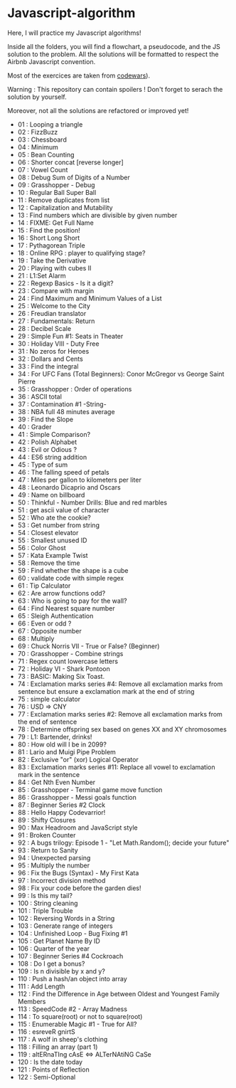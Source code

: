 # Javascript-algorithm

Here, I will practice my Javascript algorithms! 

Inside all the folders, you will find a flowchart, a pseudocode, and the JS solution to the problem. All the solutions will be formatted to respect the Airbnb Javascript convention. 

Most of the exercices are taken from [codewars](https://www.codewars.com)). 

Warning : This repository can contain spoilers ! Don't forget to serach the solution by yourself.

Moreover, not all the solutions are refactored or improved yet!

- 01 : Looping a triangle
- 02 : FizzBuzz
- 03 : Chessboard
- 04 : Minimum
- 05 : Bean Counting 
- 06 : Shorter concat [reverse longer]
- 07 : Vowel Count
- 08 : Debug Sum of Digits of a Number
- 09 : Grasshopper - Debug
- 10 : Regular Ball Super Ball
- 11 : Remove duplicates from list
- 12 : Capitalization and Mutability
- 13 : Find numbers which are divisible by given number 
- 14 : FIXME: Get Full Name
- 15 : Find the position!
- 16 : Short Long Short
- 17 : Pythagorean Triple
- 18 : Online RPG : player to qualifying stage?
- 19 : Take the Derivative
- 20 : Playing with cubes II
- 21 : L1:Set Alarm
- 22 : Regexp Basics - Is it a digit?
- 23 : Compare with margin
- 24 : Find Maximum and Minimum Values of a List
- 25 : Welcome to the City
- 26 : Freudian translator
- 27 : Fundamentals: Return
- 28 : Decibel Scale
- 29 : Simple Fun #1: Seats in Theater
- 30 : Holiday VIII - Duty Free
- 31 : No zeros for Heroes
- 32 : Dollars and Cents
- 33 : Find the integral
- 34 : For UFC Fans (Total Beginners): Conor McGregor vs George Saint Pierre
- 35 : Grasshopper : Order of operations
- 36 : ASCII total
- 37 : Contamination #1 -String-
- 38 : NBA full 48 minutes average
- 39 : Find the Slope
- 40 : Grader
- 41 : Simple Comparison?
- 42 : Polish Alphabet
- 43 : Evil or Odious ? 
- 44 : ES6 string addition
- 45 : Type of sum
- 46 : The falling speed of petals
- 47 : Miles per gallon to kilometers per liter
- 48 : Leonardo Dicaprio and Oscars
- 49 : Name on billboard
- 50 : Thinkful - Number Drills: Blue and red marbles
- 51 : get ascii value of character
- 52 : Who ate the cookie?
- 53 : Get number from string
- 54 : Closest elevator
- 55 : Smallest unused ID
- 56 : Color Ghost
- 57 : Kata Example Twist
- 58 : Remove the time
- 59 : Find whether the shape is a cube
- 60 : validate code with simple regex
- 61 : Tip Calculator
- 62 : Are arrow functions odd? 
- 63 : Who is going to pay for the wall?
- 64 : Find Nearest square number
- 65 : Sleigh Authentication
- 66 : Even or odd ? 
- 67 : Opposite number
- 68 : Multiply
- 69 : Chuck Norris VII - True or False? (Beginner)
- 70 : Grasshopper - Combine strings
- 71 : Regex count lowercase letters
- 72 : Holiday VI - Shark Pontoon
- 73 : BASIC: Making Six Toast.
- 74 : Exclamation marks series #4: Remove all exclamation marks from sentence but ensure a exclamation mark at the end of string
- 75 : simple calculator
- 76 : USD => CNY
- 77 : Exclamation marks series #2: Remove all exclamation marks from the end of sentence
- 78 : Determine offspring sex based on genes XX and XY chromosomes
- 79 : L1: Bartender, drinks!
- 80 : How old will I be in 2099?
- 81 : Lario and Muigi Pipe Problem
- 82 : Exclusive "or" (xor) Logical Operator
- 83 : Exclamation marks series #11: Replace all vowel to exclamation mark in the sentence
- 84 : Get Nth Even Number
- 85 : Grasshopper - Terminal game move function
- 86 : Grasshopper - Messi goals function
- 87 : Beginner Series #2 Clock
- 88 : Hello Happy Codevarrior!
- 89 : Shifty Closures
- 90 : Max Headroom and JavaScript style
- 91 : Broken Counter
- 92 : A bugs trilogy: Episode 1 - "Let Math.Random(); decide your future"
- 93 : Return to Sanity
- 94 : Unexpected parsing
- 95 : Multiply the number
- 96 : Fix the Bugs (Syntax) - My First Kata
- 97 : Incorrect division method
- 98 : Fix your code before the garden dies!
- 99 : Is this my tail?
- 100 : String cleaning
- 101 : Triple Trouble
- 102 : Reversing Words in a String
- 103 : Generate range of integers
- 104 : Unfinished Loop - Bug Fixing #1
- 105 : Get Planet Name By ID
- 106 : Quarter of the year
- 107 : Beginner Series #4 Cockroach
- 108 : Do I get a bonus?
- 109 : Is n divisible by x and y?
- 110 : Push a hash/an object into array
- 111 : Add Length
- 112 : Find the Difference in Age between Oldest and Youngest Family Members
- 113 : SpeedCode #2 - Array Madness
- 114 : To square(root) or not to square(root)
- 115 : Enumerable Magic #1 - True for All?
- 116 : esreveR gnirtS
- 117 : A wolf in sheep's clothing
- 118 : Filling an array (part 1)
- 119 : altERnaTIng cAsE <=> ALTerNAtiNG CaSe
- 120 : Is the date today
- 121 : Points of Reflection
- 122 : Semi-Optional

